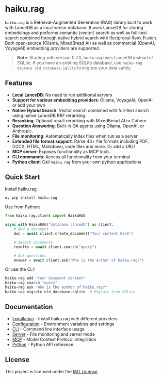 # haiku.rag

`haiku.rag` is a Retrieval-Augmented Generation (RAG) library built to work with LanceDB as a local vector database. It uses LanceDB for storing embeddings and performs semantic (vector) search as well as full-text search combined through native hybrid search with Reciprocal Rank Fusion. Both open-source (Ollama, MixedBread AI) as well as commercial (OpenAI, VoyageAI) embedding providers are supported.

> **Note**: Starting with version 0.7.0, haiku.rag uses LanceDB instead of SQLite. If you have an existing SQLite database, use `haiku-rag migrate old_database.sqlite` to migrate your data safely.

## Features

- **Local LanceDB**: No need to run additional servers
- **Support for various embedding providers**: Ollama, VoyageAI, OpenAI or add your own
- **Native Hybrid Search**: Vector search combined with full-text search using native LanceDB RRF reranking
- **Reranking**: Optional result reranking with MixedBread AI or Cohere
- **Question Answering**: Built-in QA agents using Ollama, OpenAI, or Anthropic.
- **File monitoring**: Automatically index files when run as a server
- **Extended file format support**: Parse 40+ file formats including PDF, DOCX, HTML, Markdown, code files and more. Or add a URL!
- **MCP server**: Exposes functionality as MCP tools
- **CLI commands**: Access all functionality from your terminal
- **Python client**: Call `haiku.rag` from your own python applications

## Quick Start

Install haiku.rag:
```bash
uv pip install haiku.rag
```

Use from Python:
```python
from haiku.rag.client import HaikuRAG

async with HaikuRAG("database.lancedb") as client:
    # Add a document
    doc = await client.create_document("Your content here")

    # Search documents
    results = await client.search("query")

    # Ask questions
    answer = await client.ask("Who is the author of haiku.rag?")
```

Or use the CLI:
```bash
haiku-rag add "Your document content"
haiku-rag search "query"
haiku-rag ask "Who is the author of haiku.rag?"
haiku-rag migrate old_database.sqlite  # Migrate from SQLite
```

## Documentation

- [Installation](installation.md) - Install haiku.rag with different providers
- [Configuration](configuration.md) - Environment variables and settings
- [CLI](cli.md) - Command line interface usage
- [Server](server.md) - File monitoring and server mode
- [MCP](mcp.md) - Model Context Protocol integration
- [Python](python.md) - Python API reference

## License

This project is licensed under the [MIT License](https://raw.githubusercontent.com/ggozad/haiku.rag/main/LICENSE).
